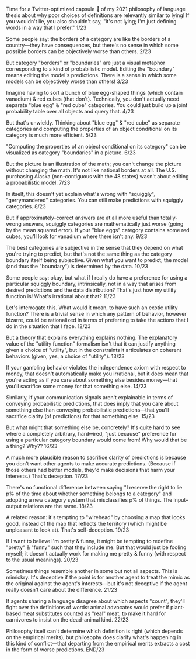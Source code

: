 Time for a Twitter-optimized capsule 🧵 of my 2021 philosophy of language thesis about why poor choices of definitions are relevantly similar to lying! If you wouldn't lie, you also shouldn't say, "it's not lying; I'm just defining words in a way that I prefer." 1/23

Some people say: the borders of a category are like the borders of a country—they have consequences, but there's no sense in which some possible borders can be objectively worse than others. 2/23

But category "borders" or "boundaries" are just a visual metaphor corresponding to a kind of probabilistic model. Editing the "boundary" means editing the model's predictions. There is a sense in which some models can be objectively worse than others! 3/23

Imagine having to sort a bunch of blue egg-shaped things (which contain vanadium) & red cubes (that don't). Technically, you don't actually need separate "blue egg" & "red cube" categories. You could just build up a joint probability table over all objects and query that. 4/23

But that's unwieldy. Thinking about "blue egg" & "red cube" as separate categories and computing the properties of an object conditional on its category is much more efficient. 5/23

"Computing the properties of an object conditional on its category" can be visualized as category "boundaries" in a picture. 6/23

But the picture is an illustration of the math; you can't change the picture without changing the math. It's not like national borders at all. The U.S. purchasing Alaska (non-contiguous with the 48 states) wasn't about editing a probabilistic model. 7/23

In itself, this doesn't yet explain what's wrong with "squiggly", "gerrymandered" categories. You can still make predictions with squiggly categories. 8/23

But if approximately-correct answers are at all more useful than totally-wrong answers, squiggly categories are mathematically just worse (going by the mean squared error). If your "blue eggs" category contains some red cubes, you'll look for vanadium where there isn't any. 9/23

The best categories are subjective in the sense that they depend on what you're trying to predict, but that's not the same thing as the category boundary itself being subjective. Given what you want to predict, the model (and thus the "boundary") is determined by the data. 10/23

Some people say: okay, but what if I really do have a preference for using a particular squiggly boundary, intrinsically, not in a way that arises from desired predictions and the data distribution? That's just how my utility function is! What's irrational about that? 11/23

Let's interrogate this. What would it mean, to have such an exotic utility function? There is a trivial sense in which any pattern of behavior, however bizarre, could be rationalized in terms of preferring to take the actions that I do in the situation that I face. 12/23

But a theory that explains everything explains nothing. The explanatory value of the "utility function" formalism isn't that it can justify anything given a choice of "utility", but in the constraints it articulates on coherent behaviors (given, yes, a choice of "utility"). 13/23

If your gambling behavior violates the independence axiom with respect to money, that doesn't automatically make you irrational, but it does mean that you're acting as if you care about something else besides money—that you'll sacrifice some money for that something else. 14/23

Similarly, if your communication signals aren't explainable in terms of conveying probabilistic predictions, that does imply that you care about something else than conveying probabilistic predictions—that you'll sacrifice clarity (of predictions) for that something else. 15/23

But what might that something else be, concretely? It's quite hard to see where a completely arbitrary, hardwired, "just because" preference for using a particular category boundary would come from! Why would that be a thing? Why?? 16/23

A much more plausible reason to sacrifice clarity of predictions is because you don't want other agents to make accurate predictions. (Because if those others had better models, they'd make decisions that harm your interests.) That's deception. 17/23

There's no functional difference between saying "I reserve the right to lie p% of the time about whether something belongs to a category" and adopting a new category system that misclassifies p% of things. The input–output relations are the same. 18/23

A related reason: it's tempting to "wirehead" by choosing a map that looks good, instead of the map that reflects the territory (which might be unpleasant to look at). That's self-deception. 19/23

If I want to believe I'm pretty & funny, it might be tempting to redefine "pretty" & "funny" such that they include me. But that would just be fooling myself; it doesn't actually work for making me pretty & funny (with respect to the usual meanings). 20/23

Sometimes things resemble another in some but not all aspects. This is mimickry. It's deceptive if the point is for another agent to treat the mimic as the original against the agent's interests—but it's not deceptive if the agent really doesn't care about the difference. 21/23

If agents sharing a language disagree about which aspects "count", they'll fight over the definitions of words: animal advocates would prefer if plant-based meat substitutes counted as "real" meat, to make it hard for carnivores to insist on the dead-animal kind. 22/23

Philosophy itself can't determine which definition is right (which depends on the empirical merits), but philosophy does clarify what's happening in this kind of conflict—that departing from the empirical merits extracts a cost in the form of worse predictions. END/23
